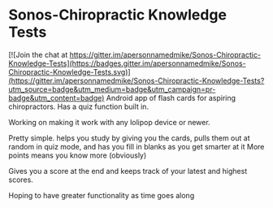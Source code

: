 # Sonos-Chiropractic Knowledge Tests

[![Join the chat at https://gitter.im/apersonnamedmike/Sonos-Chiropractic-Knowledge-Tests](https://badges.gitter.im/apersonnamedmike/Sonos-Chiropractic-Knowledge-Tests.svg)](https://gitter.im/apersonnamedmike/Sonos-Chiropractic-Knowledge-Tests?utm_source=badge&utm_medium=badge&utm_campaign=pr-badge&utm_content=badge)
Android app of flash cards for aspiring chiropractors. Has a quiz function built in.

Working on making it work with any lolipop device or newer.

Pretty simple. helps you study by giving you the cards,
pulls them out at random in quiz mode, and has you fill in blanks as you get smarter at it
More points means you know more (obviously)

Gives you a score at the end and keeps track of your latest and highest scores.

Hoping to have greater functionality as time goes along
